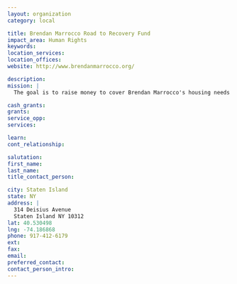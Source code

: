 ```yaml
---
layout: organization
category: local

title: Brendan Marrocco Road to Recovery Fund
impact_area: Human Rights
keywords: 
location_services: 
location_offices: 
website: http://www.brendanmarrocco.org/‎

description: 
mission: |
  The goal is to raise money to cover Brendan Marrocco's housing needs when the severely injured soldier - who lost both arms and legs as a result of a roadside bomb attack on Easter Sunday 2009 - is discharged from Walter Reed.

cash_grants: 
grants: 
service_opp: 
services: 

learn: 
cont_relationship: 

salutation: 
first_name: 
last_name: 
title_contact_person: 

city: Staten Island
state: NY
address: |
  314 Deisius Avenue     
  Staten Island NY 10312
lat: 40.530498
lng: -74.186868
phone: 917-412-6179
ext: 
fax: 
email: 
preferred_contact: 
contact_person_intro: 
---
```

